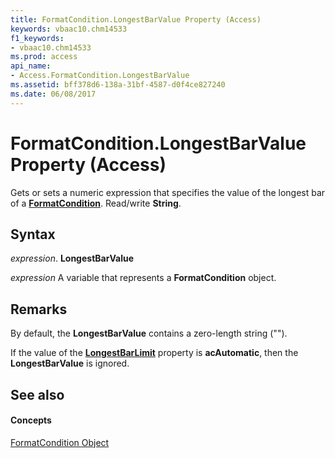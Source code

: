 ```yaml
---
title: FormatCondition.LongestBarValue Property (Access)
keywords: vbaac10.chm14533
f1_keywords:
- vbaac10.chm14533
ms.prod: access
api_name:
- Access.FormatCondition.LongestBarValue
ms.assetid: bff378d6-138a-31bf-4587-d0f4ce827240
ms.date: 06/08/2017
---
```



# FormatCondition.LongestBarValue Property (Access)

Gets or sets a numeric expression that specifies the value of the longest bar of a **[FormatCondition](formatcondition-object-access.md)**. Read/write **String**.


## Syntax

 _expression_. **LongestBarValue**

 _expression_ A variable that represents a **FormatCondition** object.


## Remarks

By default, the **LongestBarValue** contains a zero-length string ("").

If the value of the **[LongestBarLimit](formatcondition-longestbarlimit-property-access.md)** property is **acAutomatic**, then the **LongestBarValue** is ignored.


## See also


#### Concepts


[FormatCondition Object](formatcondition-object-access.md)


